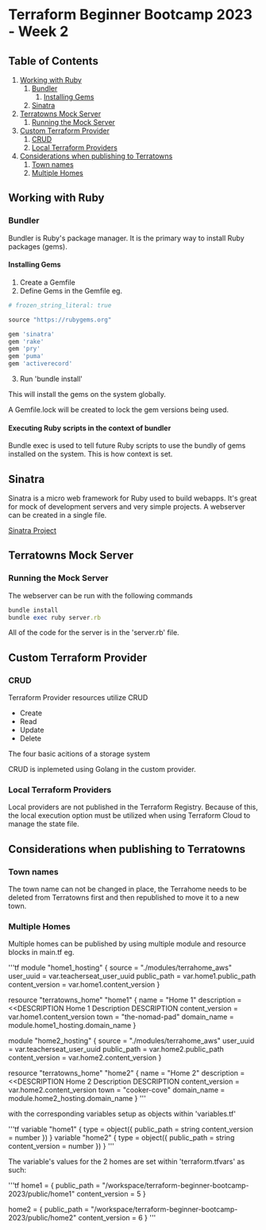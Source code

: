 # Terraform Beginner Bootcamp 2023 - Week 2
## Table of Contents

1. [Working with Ruby](#working-with-ruby)
   1. [Bundler](#bundler)
      1. [Installing Gems](#installing-gems)
   2. [Sinatra](#sinatra)
2. [Terratowns Mock Server](#terratowns-mock-server)
   1. [Running the Mock Server](#running-the-mock-server)
3. [Custom Terraform Provider](#custom-terraform-provider)
   1. [CRUD](#crud)
   2. [Local Terraform Providers](#local-terraform-providers)
4. [Considerations when publishing to Terratowns](#considerations-when-publishing-to-terratowns)
   1. [Town names](#town-names)
   2. [Multiple Homes](#multiple-homes)

## Working with Ruby

### Bundler

Bundler is Ruby's package manager. It is the primary way to install Ruby packages (gems). 

#### Installing Gems

1) Create a Gemfile
2) Define Gems in the Gemfile eg.
```ruby
# frozen_string_literal: true

source "https://rubygems.org"

gem 'sinatra'
gem 'rake'
gem 'pry'
gem 'puma'
gem 'activerecord'
```
3) Run 'bundle install'

This will install the gems on the system globally.

A Gemfile.lock will be created to lock the gem versions being used.

#### Executing Ruby scripts in the context of bundler

Bundle exec is used to tell future Ruby scripts to use the bundly of gems installed on the system. This is how context is set.

## Sinatra 

Sinatra is a micro web framework for Ruby used to build webapps. It's great for mock of development servers and very simple projects. A webserver can be created in a single file.

[Sinatra Project](https://sinatrarb.com/)

## Terratowns Mock Server

### Running the Mock Server

The webserver can be run with the following commands

```ruby
bundle install
bundle exec ruby server.rb
```

All of the code for the server is in the 'server.rb' file.

## Custom Terraform Provider

### CRUD

Terraform Provider resources utilize CRUD

- Create
- Read
- Update
- Delete

The four basic acitions of a storage system

CRUD is inplemeted using Golang in the custom provider.

### Local Terraform Providers

Local providers are not published in the Terraform Registry. Because of this, the local execution option must be utilized when using Terraform Cloud to manage the state file.

## Considerations when publishing to Terratowns

### Town names

The town name can not be changed in place, the Terrahome needs to be deleted from Terratowns first and then republished to move it to a new town.

### Multiple Homes

Multiple homes can be published by using multiple module and resource blocks in main.tf eg. 

'''tf
module "home1_hosting" {
  source = "./modules/terrahome_aws"
  user_uuid = var.teacherseat_user_uuid
  public_path = var.home1.public_path
  content_version = var.home1.content_version
}

resource "terratowns_home" "home1" {
  name = "Home 1"
  description = <<DESCRIPTION
  Home 1 Description
  DESCRIPTION
  content_version = var.home1.content_version
  town = "the-nomad-pad"
  domain_name = module.home1_hosting.domain_name
}

module "home2_hosting" {
  source = "./modules/terrahome_aws"
  user_uuid = var.teacherseat_user_uuid
  public_path = var.home2.public_path
  content_version = var.home2.content_version
}

resource "terratowns_home" "home2" {
  name = "Home 2"
  description = <<DESCRIPTION
  Home 2 Description
  DESCRIPTION
  content_version = var.home2.content_version
  town = "cooker-cove"
  domain_name = module.home2_hosting.domain_name
}
'''

with the corresponding variables setup as objects within 'variables.tf'

'''tf
variable "home1" {
  type = object({
    public_path = string
    content_version = number
  })
}
variable "home2" {
  type = object({
    public_path = string
    content_version = number
  })
}
'''

The variable's values for the 2 homes are set within 'terraform.tfvars' as such:

'''tf
home1 = {
    public_path = "/workspace/terraform-beginner-bootcamp-2023/public/home1"
    content_version = 5
}

home2 = {
    public_path = "/workspace/terraform-beginner-bootcamp-2023/public/home2"
    content_version = 6
}
'''








